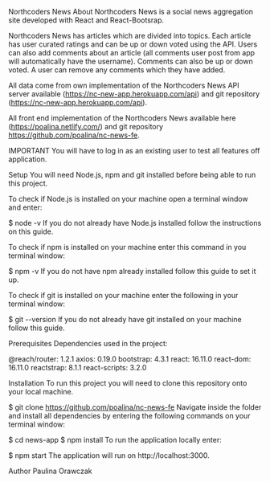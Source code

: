 Northcoders News
About
Northcoders News is a social news aggregation site developed with React and React-Bootsrap.

Northcoders News has articles which are divided into topics. Each article has user curated ratings and can be up or down voted using the API. Users can also add comments about an article (all comments user post from app will automatically have the username). Comments can also be up or down voted. A user can remove any comments which they have added.

All data come from own implementation of the Northcoders News API server available (https://nc-new-app.herokuapp.com/api) and git repository (https://nc-new-app.herokuapp.com/api).

All front end implementation of the Northcoders News available here (https://poalina.netlify.com/) and git repository https://github.com/poalina/nc-news-fe.

IMPORTANT
You will have to log in as an existing user to test all features off application.

Setup
You will need Node.js, npm and git installed before being able to run this project.

To check if Node.js is installed on your machine open a terminal window and enter:

\$ node -v
If you do not already have Node.js installed follow the instructions on this guide.

To check if npm is installed on your machine enter this command in you terminal window:

\$ npm -v
If you do not have npm already installed follow this guide to set it up.

To check if git is installed on your machine enter the following in your terminal window:

\$ git --version
If you do not already have git installed on your machine follow this guide.

Prerequisites
Dependencies used in the project:

@reach/router: 1.2.1
axios: 0.19.0
bootstrap: 4.3.1
react: 16.11.0
react-dom: 16.11.0
reactstrap: 8.1.1
react-scripts: 3.2.0

Installation
To run this project you will need to clone this repository onto your local machine.

\$ git clone https://github.com/poalina/nc-news-fe
Navigate inside the folder and install all dependencies by entering the following commands on your terminal window:

$ cd news-app
$ npm install
To run the application locally enter:

\$ npm start
The application will run on http://localhost:3000.

Author
Paulina Orawczak
